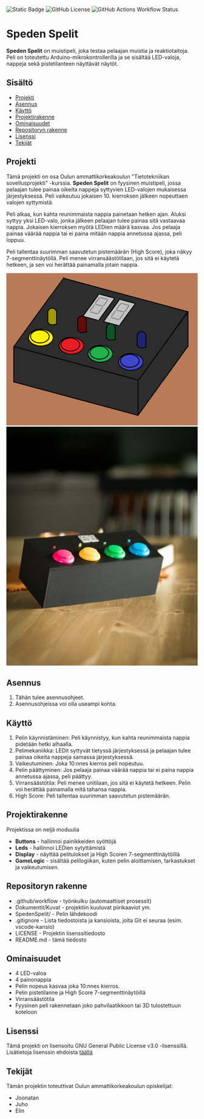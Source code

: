 <!-- Readme:n muokkaukseen apuja: https://docs.github.com/en/repositories/managing-your-repositorys-settings-and-features/customizing-your-repository/about-readmes -->

<!-- Badget osoitteesta: https://shields.io/badges -->
![Static Badge](https://img.shields.io/badge/Arduino-008083) ![GitHub License](https://img.shields.io/github/license/helmitikka/tietotekniikan_sovellusprojekti) ![GitHub Actions Workflow Status](https://img.shields.io/github/actions/workflow/status/helmitikka/tietotekniikan_sovellusprojekti/main.yml)

<!-- ![Placeholder-kuva, josta mallia ottamalla ymmärrämme, kuinka kuvia lisätään Readme:n kautta.](/Dokumentit/Kuvat/Readme/placeholder.png) -->

# Speden Spelit

**Speden Spelit** on muistipeli, joka testaa pelaajan muistia ja reaktiotaitoja. Peli on toteutettu Arduino-mikrokontrollerilla ja se sisältää LED-valoja, nappeja sekä pistetilanteen näyttävät näytöt.

## Sisältö

- [Projekti](#projekti)
- [Asennus](#asennus)
- [Käyttö](#käyttö)
- [Projektirakenne](#projektirakenne)
- [Ominaisuudet](#ominaisuudet)
- [Repositoryn rakenne](#repositoryn-rakenne)
- [Lisenssi](#lisenssi)
- [Tekijät](#tekijät)

## Projekti

Tämä projekti on osa Oulun ammattikorkeakoulun "Tietotekniikan sovellusprojekti" -kurssia. **Speden Spelit** on fyysinen muistipeli, jossa pelaajan tulee painaa oikeita nappeja syttyvien LED-valojen mukaisessa järjestyksessä. Peli vaikeutuu jokaisen 10. kierroksen jälkeen nopeuttaen valojen syttymistä.

Peli alkaa, kun kahta reunimmaista nappia painetaan hetken ajan. Aluksi syttyy yksi LED-valo, jonka jälkeen pelaajan tulee painaa sitä vastaavaa nappia. Jokaisen kierroksen myötä LEDien määrä kasvaa. Jos pelaaja painaa väärää nappia tai ei paina mitään nappia annetussa ajassa, peli loppuu.

Peli tallentaa suurimman saavutetun pistemäärän (High Score), joka näkyy 7-segmenttinäytöllä. Peli menee virransäästötilaan, jos sitä ei käytetä hetkeen, ja sen voi herättää painamalla jotain nappia.

![Havainnekuva laitteesta](/Dokumentit/Kuvat/Readme/havainnekuva.png)
![Valokuva valmiista laitteesta](/Dokumentit/Kuvat/Readme/tuote-valokuva-pieni.jpg)

## Asennus

1. Tähän tulee asennusohjeet.
2. Asennusohjeissa voi olla useampi kohta.

## Käyttö

1. Pelin käynnistäminen: Peli käynnistyy, kun kahta reunimmaista nappia pidetään hetki alhaalla.
2. Pelimekaniikka: LEDit syttyvät tietyssä järjestyksessä ja pelaajan tulee painaa oikeita nappeja samassa järjestyksessä.
3. Vaikeutuminen: Joka 10:nnes kierros peli nopeutuu.
4. Pelin päättyminen: Jos pelaaja painaa väärää nappia tai ei paina nappia annetussa ajassa, peli päättyy.
5. Virransäästötila: Peli menee unitilaan, jos sitä ei käytetä hetkeen. Pelin voi herättää painamalla mitä tahansa nappia.
6. High Score: Peli tallentaa suurimman saavutetun pistemäärän.

## Projektirakenne

Projektissa on neljä moduulia
- **Buttons** - hallinnoi painikkeiden syöttöjä
- **Leds** - hallinnoi LEDien sytyttämistä
- **Display** - näyttää pelitulokset ja High Scoren 7-segmenttinäytöillä
- **GameLogic** - sisältää pelilogiikan, kuten pelin aloittamisen, tarkastukset ja vaikeutumisen.

## Repositoryn rakenne
- .github/workflow - työnkulku (automaattiset prosessit)
- Dokumentit/Kuvat - projektiin kuuluvat piirikaaviot ym.
- SpedenSpelit/ - Pelin lähdekoodi
- .gitignore - Lista tiedostoista ja kansioista, joita Git ei seuraa (esim. vscode-kansio)
- LICENSE - Projektin lisenssitiedosto
- README.md - tämä tiedosto

## Ominaisuudet

- 4 LED-valoa
- 4 painonappia
- Pelin nopeus kasvaa joka 10:nnes kierros.
- Pelin pistetilanne ja High Score 7-segmenttinäytöillä
- Virransäästötila
- Fyysinen peli rakennetaan joko pahvilaatikkoon tai 3D tulostettuun koteloon

## Lisenssi

Tämä projekti on lisensoitu GNU General Public License v3.0 -lisenssillä. Lisätietoja lisenssin ehdoista [täällä](/LICENSE)

## Tekijät

Tämän projektin toteuttivat Oulun ammattikorkeakoulun opiskelijat:
- Joonatan
- Juho
- Elin
